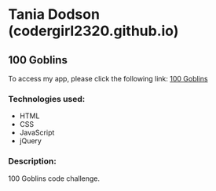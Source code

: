 # Tania Dodson (codergirl2320.github.io)

## 100 Goblins

To access my app, please click the following link: [100 Goblins](https://codergirl2320.github.io/goblins/)

### Technologies used:
- HTML
- CSS
- JavaScript
- jQuery

### Description:
100 Goblins code challenge.
